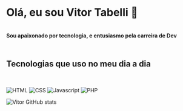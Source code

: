 <h1><br>Olá, eu sou Vitor Tabelli 👋 </br> </h1>
<br>
<b>Sou apaixonado por tecnologia, e entusiasmo pela carreira de Dev</b> 
<br>
<h2><br>Tecnologias que uso no meu dia a dia</h2><br>

![HTML](https://img.shields.io/badge/HTML5-E34F26?style=for-the-badge&logo=html5&logoColor=white)
![CSS](https://img.shields.io/badge/CSS3-1572B6?style=for-the-badge&logo=css3&logoColor=white)
![Javascript](https://img.shields.io/badge/JavaScript-F7DF1E?style=for-the-badge&logo=javascript&logoColor=black)
![PHP](https://img.shields.io/badge/PHP-777BB4?style=for-the-badge&logo=php&logoColor=white)

![Vitor GitHub stats](https://github-readme-stats.vercel.app/api?username=vitortabelli1&show_icons=true&theme=radical)
